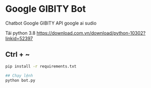 # Google GIBITY Bot

Chatbot Google GIBITY API google ai sudio

Tải python 3.8
https://download.com.vn/download/python-10302?linkid=52397

## Ctrl + ~ 
```bash
pip install -r requirements.txt

## Chạy lệnh
python bot.py
